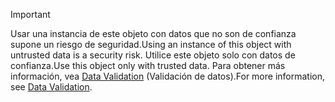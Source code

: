 > [!IMPORTANT]
> <span data-ttu-id="ec702-101">Usar una instancia de este objeto con datos que no son de confianza supone un riesgo de seguridad.</span><span class="sxs-lookup"><span data-stu-id="ec702-101">Using an instance of this object with untrusted data is a security risk.</span></span> <span data-ttu-id="ec702-102">Utilice este objeto solo con datos de confianza.</span><span class="sxs-lookup"><span data-stu-id="ec702-102">Use this object only with trusted data.</span></span> <span data-ttu-id="ec702-103">Para obtener más información, vea [Data Validation](https://www.owasp.org/index.php/Data_Validation) (Validación de datos).</span><span class="sxs-lookup"><span data-stu-id="ec702-103">For more information, see [Data Validation](https://www.owasp.org/index.php/Data_Validation).</span></span>